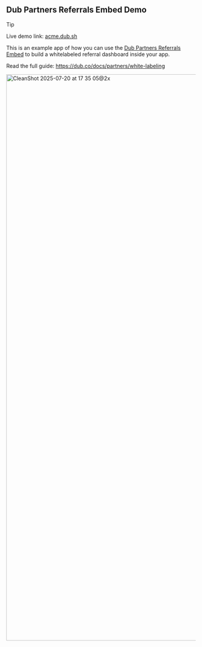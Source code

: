 ## Dub Partners Referrals Embed Demo

> [!TIP]
> Live demo link: [acme.dub.sh](https://acme.dub.sh/)

This is an example app of how you can use the [Dub Partners Referrals Embed](https://dub.co/docs/partners/white-labeling) to build a whitelabeled referral dashboard inside your app.

Read the full guide: https://dub.co/docs/partners/white-labeling

<img width="3016" height="1504" alt="CleanShot 2025-07-20 at 17 35 05@2x" src="https://github.com/user-attachments/assets/82996f16-1649-4a98-b7c5-52753943a213" />
